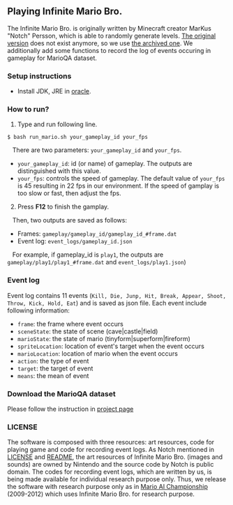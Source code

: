 ## Playing Infinite Mario Bro.

The Infinite Mario Bro. is originally written by Minecraft creator MarKus "Notch" Persson, which is able to randomly generate levels. [The original version](https://www.mojang.com/notch/mario/) does not exist anymore, so we use [the archived one](https://github.com/cflewis/Infinite-Mario-Bros). We additionally add some functions to record the log of events occuring in gameplay for MarioQA dataset.

### Setup instructions
+ Install JDK, JRE in [oracle](http://www.oracle.com/technetwork/pt/java/javase/downloads/index.html).

### How to run?
1. Type and run following line.
  ```
  $ bash run_mario.sh your_gameplay_id your_fps
  ``` 
&nbsp;&nbsp;
  There are two parameters: `your_gameplay_id` and `your_fps`.
  * `your_gameplay_id`: id (or name) of gameplay. The outputs are distinguished with this value.
  * `your_fps`: controls the speed of gameplay. The default value of `your_fps` is 45 resulting in 22 fps in our environment.
    If the speed of gamplay is too slow or fast, then adjust the fps.

2. Press **F12** to finish the gamplay.

&nbsp;&nbsp;
Then, two outputs are saved as follows: 
  * Frames: `gameplay/gameplay_id/gameplay_id_#frame.dat` 
  * Event log: `event_logs/gameplay_id.json` <br>
  
  &nbsp;&nbsp;
  For example, if gameplay_id is `play1`, the outputs are `gameplay/play1/play1_#frame.dat` and `event_logs/play1.json`)<br>


### Event log
Event log contains 11 events (`Kill, Die, Junp, Hit, Break, Appear, Shoot, Throw, Kick, Hold, Eat`) and is saved as json file.
Each event include following information:
  * `frame`: the frame where event occurs
  * `sceneState`: the state of scene (cave|castle|field)
  * `marioState`: the state of mario (tinyform|superform|fireform)
  * `spriteLocation`: location of event's target when the event occurs
  * `marioLocation`: location of mario when the event occurs
  * `action`: the type of event
  * `target`: the target of event
  * `means`: the mean of event

### Download the MarioQA dataset
Please follow the instruction in [project page](http://cvlab.postech.ac.kr/research/marioQA)

### LICENSE      

The software is composed with three resources: art resources, code for playing game and code for recording event logs. As Notch mentioned in [LICENSE](https://github.com/BillyWM/Infinite-Mario/blob/master/doc/LICENSE.txt) and [README](https://github.com/BillyWM/Infinite-Mario/blob/master/doc/README.txt), the art resources of Infinite Mario Bro. (images and sounds) are owned by Nintendo and the source code by Notch is public domain. The codes for recording event logs, which are written by us, is being made available for individual research purpose only. Thus, we release the software with research purpose only as in [Mario AI Championship](http://www.marioai.org/) (2009-2012) which uses Infinite Mario Bro. for research purpose.
